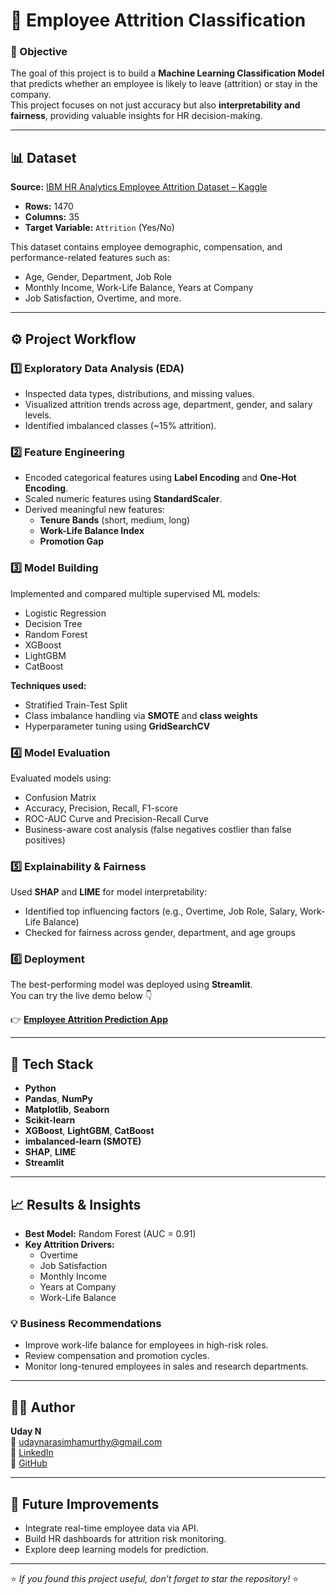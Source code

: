 # 🧠 Employee Attrition Classification

### 🎯 Objective
The goal of this project is to build a **Machine Learning Classification Model** that predicts whether an employee is likely to leave (attrition) or stay in the company.  
This project focuses on not just accuracy but also **interpretability and fairness**, providing valuable insights for HR decision-making.

---

## 📊 Dataset
**Source:** [IBM HR Analytics Employee Attrition Dataset – Kaggle](https://www.kaggle.com/datasets/pavansubhasht/ibm-hr-analytics-employee-attrition-performance)

- **Rows:** 1470  
- **Columns:** 35  
- **Target Variable:** `Attrition` (Yes/No)  

This dataset contains employee demographic, compensation, and performance-related features such as:
- Age, Gender, Department, Job Role  
- Monthly Income, Work-Life Balance, Years at Company  
- Job Satisfaction, Overtime, and more.

---

## ⚙️ Project Workflow

### 1️⃣ Exploratory Data Analysis (EDA)
- Inspected data types, distributions, and missing values.  
- Visualized attrition trends across age, department, gender, and salary levels.  
- Identified imbalanced classes (~15% attrition).  

### 2️⃣ Feature Engineering
- Encoded categorical features using **Label Encoding** and **One-Hot Encoding**.  
- Scaled numeric features using **StandardScaler**.  
- Derived meaningful new features:  
  - **Tenure Bands** (short, medium, long)  
  - **Work-Life Balance Index**  
  - **Promotion Gap**  

### 3️⃣ Model Building
Implemented and compared multiple supervised ML models:
- Logistic Regression  
- Decision Tree  
- Random Forest  
- XGBoost  
- LightGBM  
- CatBoost  

**Techniques used:**
- Stratified Train-Test Split  
- Class imbalance handling via **SMOTE** and **class weights**  
- Hyperparameter tuning using **GridSearchCV**

### 4️⃣ Model Evaluation
Evaluated models using:
- Confusion Matrix  
- Accuracy, Precision, Recall, F1-score  
- ROC-AUC Curve and Precision-Recall Curve  
- Business-aware cost analysis (false negatives costlier than false positives)

### 5️⃣ Explainability & Fairness
Used **SHAP** and **LIME** for model interpretability:
- Identified top influencing factors (e.g., Overtime, Job Role, Salary, Work-Life Balance)  
- Checked for fairness across gender, department, and age groups  

### 6️⃣ Deployment
The best-performing model was deployed using **Streamlit**.  
You can try the live demo below 👇  

👉 **[Employee Attrition Prediction App](https://employeeattritionclassification-gxddesvntfvnrds6hnzqef.streamlit.app/)**  

---

## 🧰 Tech Stack
- **Python**
- **Pandas**, **NumPy**
- **Matplotlib**, **Seaborn**
- **Scikit-learn**
- **XGBoost**, **LightGBM**, **CatBoost**
- **imbalanced-learn (SMOTE)**
- **SHAP**, **LIME**
- **Streamlit**

---
## 📈 Results & Insights
- **Best Model:** Random Forest (AUC = 0.91)  
- **Key Attrition Drivers:**  
  - Overtime  
  - Job Satisfaction  
  - Monthly Income  
  - Years at Company  
  - Work-Life Balance  

### 💡 Business Recommendations
- Improve work-life balance for employees in high-risk roles.  
- Review compensation and promotion cycles.  
- Monitor long-tenured employees in sales and research departments.

---

## 👨‍💻 Author
**Uday N**  
📧 [udaynarasimhamurthy@gmail.com](mailto:udaynarasimhamurthy@gmail.com)  
🔗 [LinkedIn](https://www.linkedin.com/in/udaynmurthy/)  
🔗 [GitHub](https://github.com/UDAYNMURTHY13)

---

## 🏁 Future Improvements
- Integrate real-time employee data via API.  
- Build HR dashboards for attrition risk monitoring.  
- Explore deep learning models for prediction.

---

⭐ *If you found this project useful, don’t forget to star the repository!* ⭐

